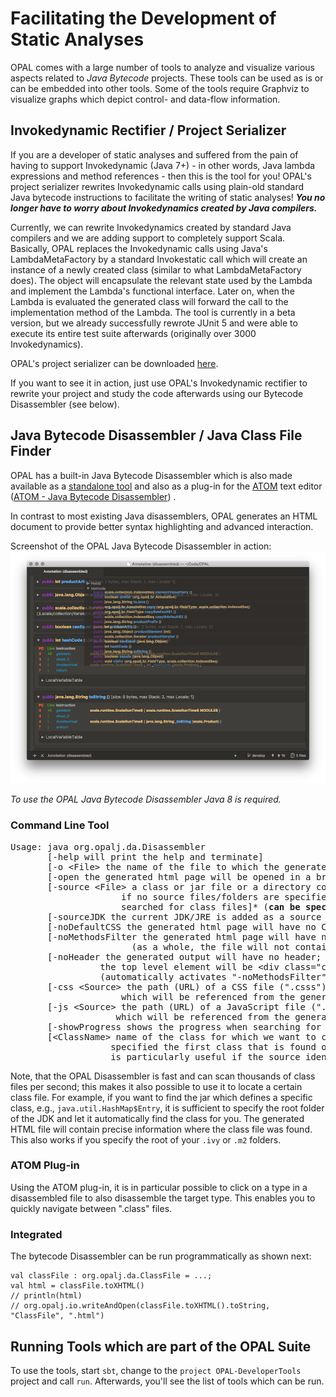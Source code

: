 # Facilitating the Development of Static Analyses
OPAL comes with a large number of tools to analyze and visualize various aspects related to *Java Bytecode* projects. These tools can be used as is or can be embedded into other tools. Some of the tools require Graphviz to visualize graphs which depict control- and data-flow information.

## Invokedynamic Rectifier / Project Serializer

If you are a developer of static analyses and suffered from the pain of having to support Invokedynamic (Java 7+) - in other words, Java lambda expressions and method references - then this is the tool for you! OPAL's project serializer rewrites Invokedynamic calls using plain-old standard Java bytecode instructions to facilitate the writing of static analyses! ___You no longer have to worry about Invokedynamics created by Java compilers.___

Currently, we can rewrite Invokedynamics created by standard Java compilers and we are adding support to completely support Scala. Basically, OPAL replaces the Invokedynamic calls using Java's LambdaMetaFactory by a standard Invokestatic call which will create an instance of a newly created class (similar to what LambdaMetaFactory does). The object will encapsulate the relevant state used by the Lambda and implement the Lambda's functional interface. Later on, when the Lambda is evaluated the generated class will forward the call to the implementation method of the Lambda. The tool is currently in a beta version, but we already successfully rewrote JUnit 5 and were able to execute its entire test suite afterwards (originally over 3000 Invokedynamics).

OPAL's project serializer can be downloaded [here](https://bitbucket.org/delors/opal/downloads/).

If you want to see it in action, just use OPAL's Invokedynamic rectifier to rewrite your project and study the code afterwards using our Bytecode Disassembler (see below).

## Java Bytecode Disassembler / Java Class File Finder
OPAL has a built-in Java Bytecode Disassembler which is also made available as a [standalone tool](https://bitbucket.org/delors/opal/downloads/) and also as a plug-in for the [ATOM](https://atom.io) text editor ([ATOM - Java Bytecode Disassembler](https://atom.io/packages/java-bytecode-disassembler)) .

In contrast to most existing Java disassemblers, OPAL generates an HTML document to provide better syntax highlighting and advanced interaction.

Screenshot of the OPAL Java Bytecode Disassembler in action:
![ATOM - OPAL Disassembler](images/ATOM-OPAL-Disassembler-2017-07-13.png)

*To use the OPAL Java Bytecode Disassembler Java 8 is required.*

### Command Line Tool

<pre>
Usage: java org.opalj.da.Disassembler
       [-help <tt>will print the help and terminate</tt>]
       [-o &lt;File&gt; <tt>the name of the file to which the generated html page should be written</tt>]
       [-open <tt>the generated html page will be opened in a browser</tt>]
       [-source &lt;File&gt; <tt>a class or jar file or a directory containing jar or class files;
                     if no source files/folders are specified the current folder will be
                     searched for class files</tt>]* (<tt><b>can be specified multiple times</b></tt>)
       [-sourceJDK <tt>the current JDK/JRE is added as a source folder</tt>]
       [-noDefaultCSS <tt>the generated html page will have no CSS styling</tt>]
       [-noMethodsFilter <tt>the generated html page will have no embedded means to filter methods
                       (as a whole, the file will not contain any JavaScript code)</tt>]
       [-noHeader <tt>the generated output will have no header;
                 the top level element will be &lt;div class="class_file"&gt;...&lt;/div&gt;
                 (automatically activates "-noMethodsFilter" and "-noDefaultCSS")</tt>]
       [-css &lt;Source&gt; <tt>the path (URL) of a CSS file (".csss")
                     which will be referenced from the generated HTML page</tt>]
       [-js &lt;Source&gt; <tt>the path (URL) of a JavaScript file (".js")
                    which will be referenced from the generated HTML page</tt>]
       [-showProgress <tt>shows the progress when searching for the class file</tt>]
       [&lt;ClassName&gt; <tt>name of the class for which we want to create the HTML page; if not
                   specified the first class that is found on the given path is taken; this
                   is particularly useful if the source identifies a particular ".class" file</tt>]
</pre>

Note, that the OPAL Disassembler is fast and can scan thousands of class files per second; this makes it also possible to use it to locate a certain class file. For example, if you want to find the jar which defines a specific class, e.g., `java.util.HashMap$Entry`, it is sufficient to specify the root folder of the JDK and let it automatically find the class for you. The generated HTML file will contain precise information where the class file was found. This also works if you specify the root of your `.ivy` or `.m2` folders.

### ATOM Plug-in
Using the ATOM plug-in, it is in particular possible to click on a type in a disassembled file to also disassemble the target type. This enables you to quickly navigate between ".class" files.

### Integrated
The bytecode Disassembler can be run programmatically as shown next:

    val classFile : org.opalj.da.ClassFile = ...;
    val html = classFile.toXHTML()
    // println(html)
    // org.opalj.io.writeAndOpen(classFile.toXHTML().toString, "ClassFile", ".html")

## Running Tools which are part of the OPAL Suite
To use the tools, start `sbt`, change to the `project OPAL-DeveloperTools` project and call `run`. Afterwards, you'll see the list of tools which can be run.

